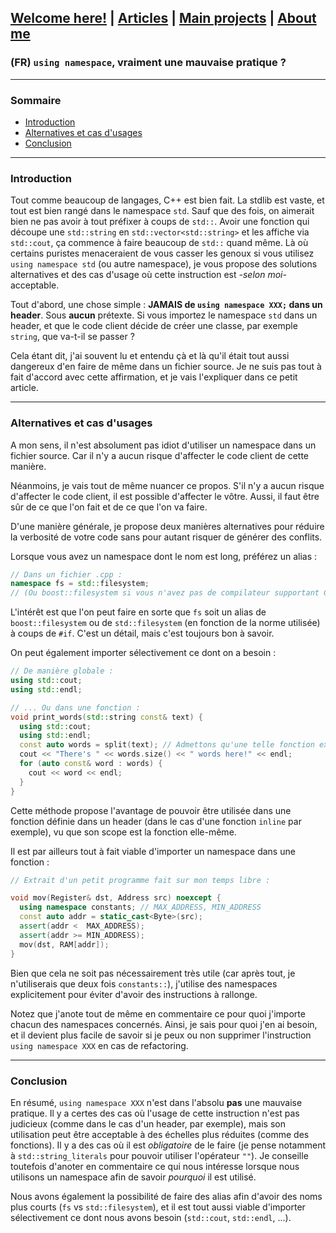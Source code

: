## [Welcome here!](https://vpenando.github.io) | [Articles](https://vpenando.github.io/articles.html) | [Main projects](https://vpenando.github.io/projects.html) | [About me](https://vpenando.github.io/about.html)

### (FR) `using namespace`, vraiment une mauvaise pratique ?

---

### Sommaire
* [Introduction](#introduction)
* [Alternatives et cas d'usages](#alternatives_et_cas_d_usage)
* [Conclusion](#conclusion)

---

### Introduction
Tout comme beaucoup de langages, C++ est bien fait. La stdlib est vaste, et tout est bien rangé dans le namespace `std`.
Sauf que des fois, on aimerait bien ne pas avoir à tout préfixer à coups de `std::`. Avoir une fonction qui découpe une `std::string` en `std::vector<std::string>` et les affiche via `std::cout`, ça commence à faire beaucoup de `std::` quand même.
Là où certains puristes menaceraient de vous casser les genoux si vous utilisez `using namespace std` (ou autre namespace), je vous propose des solutions alternatives et des cas d'usage où cette instruction est *-selon moi-* acceptable.

Tout d'abord, une chose simple : **JAMAIS de `using namespace XXX;` dans un header**. Sous **aucun** prétexte. Si vous importez le namespace `std` dans un header, et que le code client décide de créer une classe, par exemple `string`, que va-t-il se passer ?

Cela étant dit, j'ai souvent lu et entendu çà et là qu'il était tout aussi dangereux d'en faire de même dans un fichier source. Je ne suis pas tout à fait d'accord avec cette affirmation, et je vais l'expliquer dans ce petit article.

---

### <a name="alternatives_et_cas_d_usage">Alternatives et cas d'usages</a>
A mon sens, il n'est absolument pas idiot d'utiliser un namespace dans un fichier source. Car il n'y a aucun risque d'affecter le code client de cette manière.

Néanmoins, je vais tout de même nuancer ce propos. S'il n'y a aucun risque d'affecter le code client, il est possible d'affecter le vôtre. Aussi, il faut être sûr de ce que l'on fait et de ce que l'on va faire.

D'une manière générale, je propose deux manières alternatives pour réduire la verbosité de votre code sans pour autant risquer de générer des conflits.

Lorsque vous avez un namespace dont le nom est long, préférez un alias :
```cpp
// Dans un fichier .cpp :
namespace fs = std::filesystem;
// (Ou boost::filesystem si vous n'avez pas de compilateur supportant C++17)
```
L'intérêt est que l'on peut faire en sorte que `fs` soit un alias de `boost::filesystem` ou de `std::filesystem` (en fonction de la norme utilisée) à coups de `#if`. C'est un détail, mais c'est toujours bon à savoir.

On peut également importer sélectivement ce dont on a besoin :
```cpp
// De manière globale :
using std::cout;
using std::endl;

// ... Ou dans une fonction :
void print_words(std::string const& text) {
  using std::cout;
  using std::endl;
  const auto words = split(text); // Admettons qu'une telle fonction existe
  cout << "There's " << words.size() << " words here!" << endl;
  for (auto const& word : words) {
    cout << word << endl;
  }
}
```
Cette méthode propose l'avantage de pouvoir être utilisée dans une fonction définie dans un header (dans le cas d'une fonction `inline` par exemple), vu que son scope est la fonction elle-même.

Il est par ailleurs tout à fait viable d'importer un namespace dans une fonction :
```cpp
// Extrait d'un petit programme fait sur mon temps libre :

void mov(Register& dst, Address src) noexcept {
  using namespace constants; // MAX_ADDRESS, MIN_ADDRESS
  const auto addr = static_cast<Byte>(src);
  assert(addr <  MAX_ADDRESS);
  assert(addr >= MIN_ADDRESS);
  mov(dst, RAM[addr]);
}
```
Bien que cela ne soit pas nécessairement très utile (car après tout, je n'utiliserais que deux fois `constants::`), j'utilise des namespaces explicitement pour éviter d'avoir des instructions à rallonge.

Notez que j'anote tout de même en commentaire ce pour quoi j'importe chacun des namespaces concernés. Ainsi, je sais pour quoi j'en ai besoin, et il devient plus facile de savoir si je peux ou non supprimer l'instruction `using namespace XXX` en cas de refactoring.

---

### Conclusion
En résumé, `using namespace XXX` n'est dans l'absolu **pas** une mauvaise pratique. Il y a certes des cas où l'usage de cette instruction n'est pas judicieux (comme dans le cas d'un header, par exemple), mais son utilisation peut être acceptable à des échelles plus réduites (comme des fonctions). Il y a des cas où il est *obligatoire* de le faire (je pense notamment à `std::string_literals` pour pouvoir utiliser l'opérateur `""`). Je conseille toutefois d'anoter en commentaire ce qui nous intéresse lorsque nous utilisons un namespace afin de savoir *pourquoi* il est utilisé.

Nous avons également la possibilité de faire des alias afin d'avoir des noms plus courts (`fs` vs `std::filesystem`), et il est tout aussi viable d'importer sélectivement ce dont nous avons besoin (`std::cout`, `std::endl`, ...).
